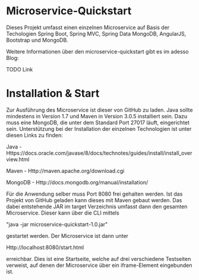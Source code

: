 # Microservice-Quickstart

Dieses Projekt umfasst einen einzelnen Microservice auf Basis der Techologien Spring Boot, 
Spring MVC, Spring Data MongoDB, AngularJS, Bootstrap und MongoDB.

Weitere Informationen über den microservice-quickstart gibt es im adesso Blog: 

TODO Link

# Installation & Start

Zur Ausführung des Microservice ist dieser von GitHub zu laden.
Java sollte mindestens in Version 1.7 und Maven in Version 3.0.5 installiert sein. 
Dazu muss eine MongoDB, die unter dem Standard Port 27017 läuft, eingerichtet sein.
Unterstützung bei der Installation der einzelnen Technologien ist unter diesen Links zu finden:

Java    - Https://docs.oracle.com/javase/8/docs/technotes/guides/install/install_overview.html

Maven   - Http://maven.apache.org/download.cgi

MongoDB - Http://docs.mongodb.org/manual/installation/

Für die Anwendung selber muss Port 8080 frei gehalten werden.
Ist das Projekt von GitHub geladen kann dieses mit Maven gebaut werden. 
Das dabei entstehende JAR im target Verzeichnis umfasst dann den gesamten Microservice. 
Dieser kann über die CLI mittels 

"java -jar microservice-quickstart-1.0.jar"

gestartet werden. Der Microservice ist dann unter 

Http://localhost:8080/start.html

erreichbar. Dies ist eine Startseite, welche auf drei verschiedene Testseiten verweist,
auf denen der Microservice über ein iframe-Element eingebunden ist.
